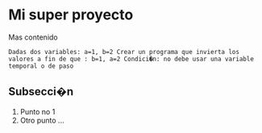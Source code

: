 # Mi super proyecto
Mas contenido

`Dadas dos variables:
a=1, b=2
Crear un programa que invierta los valores a fin de que :
b=1, a=2
Condici�n: no debe usar una variable temporal o de paso`


## Subsecci�n

1. Punto no 1
2. Otro punto ...

